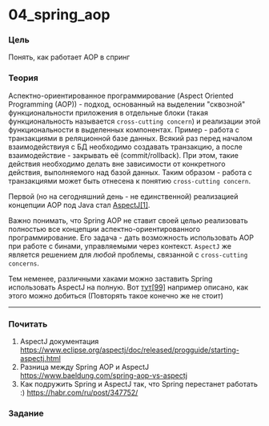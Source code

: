 # 04_spring_aop

### Цель

Понять, как работает AOP в спринг

### Теория

Аспектно-ориентированное программирование (Aspect Oriented Programming (AOP)) - подход, основанный на выделении 
"сквозной" функциональности приложения в отдельные блоки (такая функциональность называется ```cross-cutting concern```) 
и реализации этой функциональности в выделенных компонентах. Пример - работа с транзакциями в реляционной базе данных. 
Всякий раз перед началом взаимодействиуя с БД необходимо создавать транзакцию, а после взаимодействие - закрывать её 
(commit/rollback). При этом, такие действия необходимо делать вне зависимости от конкретного действия, выполняемого над 
базой данных. Таким образом - работа с транзакциями может быть отнесена к понятию ```cross-cutting concern```.

Первой (но на сегодняшний день - не единственной) реализацией концепции AOP под Java стал 
[AspectJ[1]](https://www.eclipse.org/aspectj/doc/released/progguide/starting-aspectj.html). 


Важно понимать, что Spring AOP не ставит своей целью реализовать полностью все концепции аспектно-ориентированного программирование. 
Его задача - дать возможность использовать AOP при работе с бинами, управляемыми через контекст. ```AspectJ``` же является 
решением для *любой* проблемы, связанной с ```cross-cutting concerns```.

Тем неменее, различными хаками можно заставить Spring использовать AspectJ на полную. 
Вот [тут[99]](https://habr.com/ru/post/347752/) например описано, как этого можно добиться (Повторять такое конечно же не стоит)

---



### Почитать

1. AspectJ документация https://www.eclipse.org/aspectj/doc/released/progguide/starting-aspectj.html
2. Разница между Spring AOP и AspectJ https://www.baeldung.com/spring-aop-vs-aspectj
3. Как подружить Spring и AspectJ так, что Spring перестанет работать :) https://habr.com/ru/post/347752/
    
### Задание
